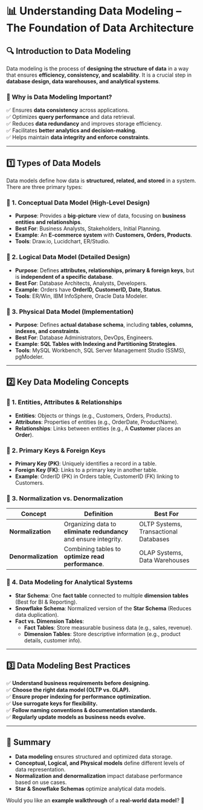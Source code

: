 # **📊 Understanding Data Modeling – The Foundation of Data Architecture**

## **🔍 Introduction to Data Modeling**

Data modeling is the process of **designing the structure of data** in a way that ensures **efficiency, consistency, and scalability**. It is a crucial step in **database design, data warehouses, and analytical systems**.

### **📌 Why is Data Modeling Important?**

✅ Ensures **data consistency** across applications.  
✅ Optimizes **query performance** and data retrieval.  
✅ Reduces **data redundancy** and improves storage efficiency.  
✅ Facilitates **better analytics and decision-making**.  
✅ Helps maintain **data integrity and enforce constraints**.

---

## **1️⃣ Types of Data Models**

Data models define how data is **structured, related, and stored** in a system. There are three primary types:

### **📌 1. Conceptual Data Model (High-Level Design)**

- **Purpose**: Provides a **big-picture** view of data, focusing on **business entities and relationships**.
- **Best For**: Business Analysts, Stakeholders, Initial Planning.
- **Example**: An **E-commerce system** with **Customers, Orders, Products**.
- **Tools**: Draw.io, Lucidchart, ER/Studio.

### **📌 2. Logical Data Model (Detailed Design)**

- **Purpose**: Defines **attributes, relationships, primary & foreign keys**, but is **independent of a specific database**.
- **Best For**: Database Architects, Analysts, Developers.
- **Example**: Orders have **OrderID, CustomerID, Date, Status**.
- **Tools**: ER/Win, IBM InfoSphere, Oracle Data Modeler.

### **📌 3. Physical Data Model (Implementation)**

- **Purpose**: Defines **actual database schema**, including **tables, columns, indexes, and constraints**.
- **Best For**: Database Administrators, DevOps, Engineers.
- **Example**: **SQL Tables with Indexing and Partitioning Strategies**.
- **Tools**: MySQL Workbench, SQL Server Management Studio (SSMS), pgModeler.

---

## **2️⃣ Key Data Modeling Concepts**

### **📌 1. Entities, Attributes & Relationships**

- **Entities**: Objects or things (e.g., Customers, Orders, Products).
- **Attributes**: Properties of entities (e.g., OrderDate, ProductName).
- **Relationships**: Links between entities (e.g., A **Customer** places an **Order**).

### **📌 2. Primary Keys & Foreign Keys**

- **Primary Key (PK)**: Uniquely identifies a record in a table.
- **Foreign Key (FK)**: Links to a primary key in another table.
- **Example**: OrderID (PK) in Orders table, CustomerID (FK) linking to Customers.

### **📌 3. Normalization vs. Denormalization**

| **Concept**         | **Definition**                                                    | **Best For**                          |
| ------------------- | ----------------------------------------------------------------- | ------------------------------------- |
| **Normalization**   | Organizing data to **eliminate redundancy** and ensure integrity. | OLTP Systems, Transactional Databases |
| **Denormalization** | Combining tables to **optimize read performance**.                | OLAP Systems, Data Warehouses         |

### **📌 4. Data Modeling for Analytical Systems**

- **Star Schema**: One **fact table** connected to multiple **dimension tables** (Best for BI & Reporting).
- **Snowflake Schema**: Normalized version of the **Star Schema** (Reduces data duplication).
- **Fact vs. Dimension Tables**:
  - **Fact Tables**: Store measurable business data (e.g., sales, revenue).
  - **Dimension Tables**: Store descriptive information (e.g., product details, customer info).

---

## **3️⃣ Data Modeling Best Practices**

✅ **Understand business requirements before designing.**  
✅ **Choose the right data model (OLTP vs. OLAP).**  
✅ **Ensure proper indexing for performance optimization.**  
✅ **Use surrogate keys for flexibility.**  
✅ **Follow naming conventions & documentation standards.**  
✅ **Regularly update models as business needs evolve.**

---

## **🚀 Summary**

- **Data modeling** ensures structured and optimized data storage.
- **Conceptual, Logical, and Physical models** define different levels of data representation.
- **Normalization and denormalization** impact database performance based on use cases.
- **Star & Snowflake Schemas** optimize analytical data models.

Would you like an **example walkthrough** of a **real-world data model**? 🚀
